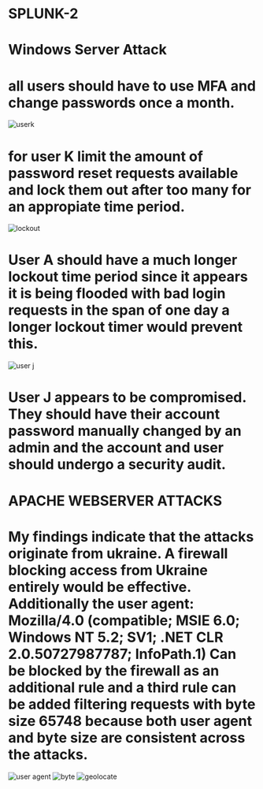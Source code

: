 # SPLUNK-2
# Windows Server Attack
# all users should have to use MFA and change passwords once a month.
<img src="https://github.com/MateiGanea/SPLUNK-2/blob/main/screenshots/user%20k.png?raw=true" alt="userk">

# for user K limit the amount of password reset requests available and lock them out after too many for an appropiate time period.

<img src="https://github.com/MateiGanea/SPLUNK-2/blob/main/screenshots/lockout.png?raw=true" alt="lockout">

# User A should have a much longer lockout time period since it appears it is being flooded with bad login requests in the span of one day a longer lockout timer would prevent this.

<img src="https://github.com/MateiGanea/SPLUNK-2/blob/main/screenshots/user%20j.png?raw=truee" alt="user j">

# User J appears to be compromised. They should have their account password manually changed by an admin and the account and user should undergo a security audit.


# APACHE WEBSERVER ATTACKS
# My findings indicate that the attacks originate from ukraine. A firewall blocking access from Ukraine entirely would be effective. Additionally the user agent: Mozilla/4.0 (compatible; MSIE 6.0; Windows NT 5.2; SV1; .NET CLR 2.0.50727987787; InfoPath.1) Can be blocked by the firewall as an additional rule and a third rule can be added filtering requests with byte size 65748 because both user agent and byte size are consistent across the attacks.
<img src="https://github.com/MateiGanea/SPLUNK-2/blob/main/screenshots/useragent3.png?raw=true" alt="user agent">
<img src="https://github.com/MateiGanea/SPLUNK-2/blob/main/screenshots/byte%20size.png?raw=true" alt="byte">
<img src="https://github.com/MateiGanea/SPLUNK-2/blob/main/screenshots/ukraine.png?raw=true" alt="geolocate">

